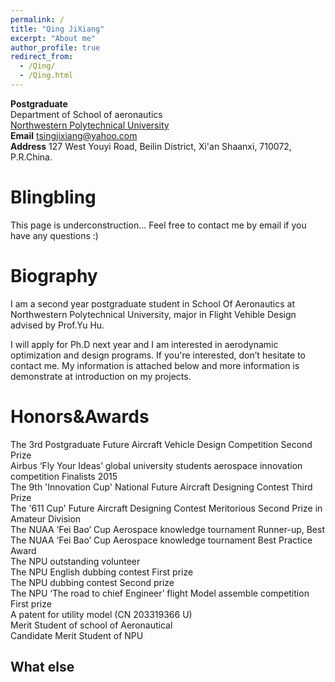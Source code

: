 ```yaml
---
permalink: /
title: "Qing JiXiang"
excerpt: "About me"
author_profile: true
redirect_from: 
  - /Qing/
  - /Qing.html
---
```

**Postgraduate**  
Department of 
School of aeronautics  
[Northwestern Polytechnical University](http://en.nwpu.edu.cn/ "Northwestern Polytechnical University")  
**Email** tsingjixiang@yahoo.com  
**Address** 127 West Youyi Road, Beilin District, Xi'an Shaanxi, 710072, P.R.China.

Blingbling
======
This page is underconstruction...
Feel free to contact me by email if you have any questions :)

Biography
======
I am a second year postgraduate student in School Of Aeronautics at Northwestern Polytechnical University, major in Flight Vehible Design advised by Prof.Yu Hu.

I will apply for Ph.D next year and I am interested in aerodynamic optimization and design programs. If you're interested, don’t hesitate to contact me. My information is attached below and more information is demonstrate at introduction on my projects.

Honors&Awards
======
The 3rd Postgraduate Future Aircraft Vehicle Design Competition Second Prize  
Airbus ‘Fly Your Ideas’ global university students aerospace innovation competition Finalists 2015  
The 9th 'Innovation Cup' National Future Aircraft Designing Contest Third Prize  
The '611 Cup' Future Aircraft Designing Contest Meritorious Second Prize in Amateur Division  
The NUAA ‘Fei Bao’ Cup Aerospace knowledge tournament Runner-up, Best  
The NUAA ‘Fei Bao’ Cup Aerospace knowledge tournament Best Practice Award  
The NPU outstanding volunteer  
The NPU English dubbing contest First prize  
The NPU dubbing contest Second prize  
The NPU ‘The road to chief Engineer’ flight Model assemble competition First prize  
A patent for utility model (CN 203319366 U)  
Merit Student of school of Aeronautical  
Candidate Merit Student of NPU  


What else
------


